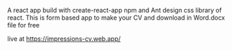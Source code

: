 A react app build with create-react-app npm and Ant design css library of react.
This is form based app to make your CV and download in Word.docx file for free

live at https://impressions-cv.web.app/
